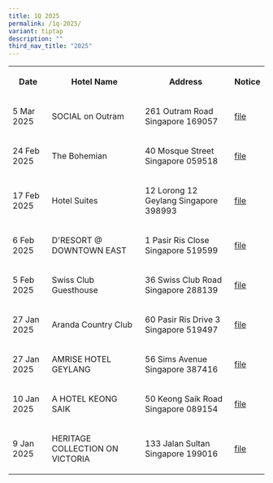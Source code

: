 ```yaml
---
title: 1Q 2025
permalink: /1q-2025/
variant: tiptap
description: ""
third_nav_title: "2025"
---
```

<table style="minWidth: 100px">
<colgroup>
<col>
<col>
<col>
<col>
</colgroup>
<tbody>
<tr>
<th rowspan="1" colspan="1">
<p>Date</p>
</th>
<th rowspan="1" colspan="1">
<p>Hotel Name</p>
</th>
<th rowspan="1" colspan="1">
<p>Address</p>
</th>
<th rowspan="1" colspan="1">
<p>Notice</p>
</th>
</tr>
<tr>
<td rowspan="1" colspan="1">
<p>5 Mar 2025</p>
</td>
<td rowspan="1" colspan="1">
<p>SOCIAL on Outram</p>
</td>
<td rowspan="1" colspan="1">
<p>261 Outram Road Singapore 169057</p>
</td>
<td rowspan="1" colspan="1">
<p><a href="/files/SOCIAL_on_Outram.pdf" rel="noopener noreferrer nofollow" target="_blank">file</a>
</p>
</td>
</tr>
<tr>
<td rowspan="1" colspan="1">
<p>24 Feb 2025</p>
</td>
<td rowspan="1" colspan="1">
<p>The Bohemian</p>
</td>
<td rowspan="1" colspan="1">
<p>40 Mosque Street Singapore 059518</p>
</td>
<td rowspan="1" colspan="1">
<p><a href="/files/the_bohemian.pdf" rel="noopener noreferrer nofollow" target="_blank">file</a>
</p>
</td>
</tr>
<tr>
<td rowspan="1" colspan="1">
<p>17 Feb 2025</p>
</td>
<td rowspan="1" colspan="1">
<p>Hotel Suites</p>
</td>
<td rowspan="1" colspan="1">
<p>12 Lorong 12 Geylang Singapore 398993</p>
</td>
<td rowspan="1" colspan="1">
<p><a href="/files/Hotel_Suites.pdf" rel="noopener noreferrer nofollow" target="_blank">file</a>
</p>
</td>
</tr>
<tr>
<td rowspan="1" colspan="1">
<p>6 Feb 2025</p>
</td>
<td rowspan="1" colspan="1">
<p>D'RESORT @ DOWNTOWN EAST</p>
</td>
<td rowspan="1" colspan="1">
<p>1 Pasir Ris Close Singapore 519599</p>
</td>
<td rowspan="1" colspan="1">
<p><a href="/files/DRESORT_DOWNTOWN_EAST.pdf" rel="noopener noreferrer nofollow" target="_blank">file</a>
</p>
</td>
</tr>
<tr>
<td rowspan="1" colspan="1">
<p>5 Feb 2025</p>
</td>
<td rowspan="1" colspan="1">
<p>Swiss Club Guesthouse</p>
</td>
<td rowspan="1" colspan="1">
<p>36 Swiss Club Road Singapore 288139</p>
</td>
<td rowspan="1" colspan="1">
<p><a href="/files/Swiss_Club_Guesthouse.pdf" rel="noopener noreferrer nofollow" target="_blank">file</a>
</p>
</td>
</tr>
<tr>
<td rowspan="1" colspan="1">
<p>27 Jan 2025</p>
</td>
<td rowspan="1" colspan="1">
<p>Aranda Country Club</p>
</td>
<td rowspan="1" colspan="1">
<p>60 Pasir Ris Drive 3 Singapore 519497</p>
</td>
<td rowspan="1" colspan="1">
<p><a href="/files/Aranda_Country_Club.pdf" rel="noopener noreferrer nofollow" target="_blank">file</a>
</p>
</td>
</tr>
<tr>
<td rowspan="1" colspan="1">
<p>27 Jan 2025</p>
</td>
<td rowspan="1" colspan="1">
<p>AMRISE HOTEL GEYLANG</p>
</td>
<td rowspan="1" colspan="1">
<p>56 Sims Avenue Singapore 387416</p>
</td>
<td rowspan="1" colspan="1">
<p><a href="/files/AMRISE_HOTEL_GEYLANG.pdf" rel="noopener noreferrer nofollow" target="_blank">file</a>
</p>
</td>
</tr>
<tr>
<td rowspan="1" colspan="1">
<p>10 Jan 2025</p>
</td>
<td rowspan="1" colspan="1">
<p>A HOTEL KEONG SAIK</p>
</td>
<td rowspan="1" colspan="1">
<p>50 Keong Saik Road Singapore 089154</p>
</td>
<td rowspan="1" colspan="1">
<p><a href="/files/a hotel keong saik.pdf" rel="noopener noreferrer nofollow" target="_blank">file</a>
</p>
</td>
</tr>
<tr>
<td rowspan="1" colspan="1">
<p>9 Jan 2025</p>
</td>
<td rowspan="1" colspan="1">
<p>HERITAGE COLLECTION ON VICTORIA</p>
</td>
<td rowspan="1" colspan="1">
<p>133 Jalan Sultan Singapore 199016</p>
</td>
<td rowspan="1" colspan="1">
<p><a href="/files/HERITAGE_COLLECTION_ON_VICTORIA.pdf" rel="noopener noreferrer nofollow" target="_blank">file</a>
</p>
</td>
</tr>
</tbody>
</table>
<p></p>